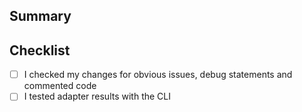 <!-- 🦙🦙 Thanks for contributing ! 🦙🦙 -->

<!-- Please specify the adapter name in the title -->

<!-- If you're creating a new adapter, please make sure the `links` field is well specified: this info will help us review it -->

## Summary

<!-- Which issues will be closed? (if applicable) -->

<!-- What changes are being made? -->

<!-- Why are these changes necessary? -->

## Checklist

- [ ] I checked my changes for obvious issues, debug statements and commented code
- [ ] I tested adapter results with the CLI

<!-- Feel free to add additional comments. -->

